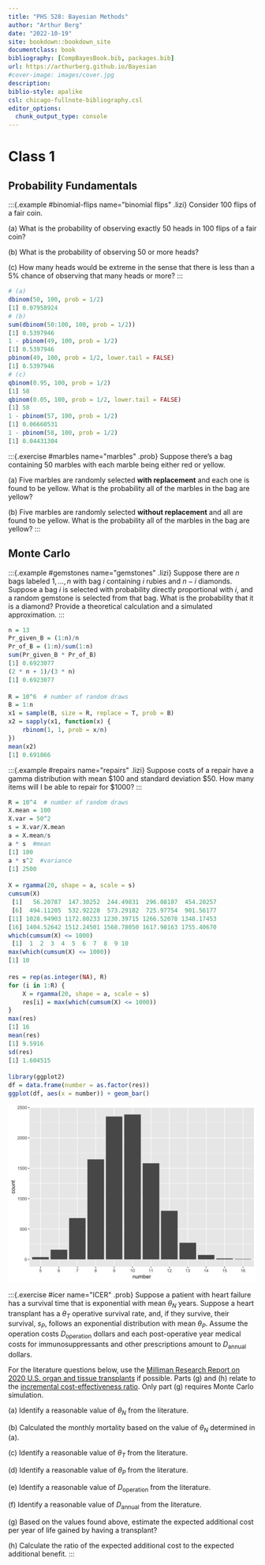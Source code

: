 ```yaml
--- 
title: "PHS 528: Bayesian Methods"
author: "Arthur Berg"
date: "2022-10-19"
site: bookdown::bookdown_site
documentclass: book
bibliography: [CompBayesBook.bib, packages.bib]
url: https://arthurberg.github.io/Bayesian
#cover-image: images/cover.jpg
description: 
biblio-style: apalike
csl: chicago-fullnote-bibliography.csl
editor_options: 
  chunk_output_type: console
---
```





# Class 1

## Probability Fundamentals


:::{.example #binomial-flips name="binomial flips" .lizi}
Consider 100 flips of a fair coin.

(a) What is the probability of observing exactly 50 heads in 100 flips of a fair coin?

(b) What is the probability of observing 50 or more heads?

(c) How many heads would be extreme in the sense that there is less than a 5% chance of observing that many heads or more?
:::


```r
# (a)
dbinom(50, 100, prob = 1/2)
[1] 0.07958924
# (b)
sum(dbinom(50:100, 100, prob = 1/2))
[1] 0.5397946
1 - pbinom(49, 100, prob = 1/2)
[1] 0.5397946
pbinom(49, 100, prob = 1/2, lower.tail = FALSE)
[1] 0.5397946
# (c)
qbinom(0.95, 100, prob = 1/2)
[1] 58
qbinom(0.05, 100, prob = 1/2, lower.tail = FALSE)
[1] 58
1 - pbinom(57, 100, prob = 1/2)
[1] 0.06660531
1 - pbinom(58, 100, prob = 1/2)
[1] 0.04431304
```


:::{.exercise #marbles name="marbles" .prob}
Suppose there’s a bag containing 50 marbles with each marble being either red or yellow. 

(a) Five marbles are randomly selected **with replacement** and each one is found to be yellow. What is the probability all of the marbles in the bag are yellow?

(b) Five marbles are randomly selected **without replacement** and all are found to be yellow. What is the probability all of the marbles in the bag are yellow?
:::

## Monte Carlo

:::{.example #gemstones name="gemstones" .lizi}
Suppose there are $n$ bags labeled $1,\ldots,n$ with bag $i$ containing $i$ rubies and $n-i$ diamonds. Suppose a bag $i$ is selected with probability directly proportional with $i$, and a random gemstone is selected from that bag. What is the probability that it is a diamond? Provide a theoretical calculation and a simulated approximation.
:::


```r
n = 13
Pr_given_B = (1:n)/n
Pr_of_B = (1:n)/sum(1:n)
sum(Pr_given_B * Pr_of_B)
[1] 0.6923077
(2 * n + 1)/(3 * n)
[1] 0.6923077

R = 10^6  # number of random draws
B = 1:n
x1 = sample(B, size = R, replace = T, prob = B)
x2 = sapply(x1, function(x) {
    rbinom(1, 1, prob = x/n)
})
mean(x2)
[1] 0.691866
```

:::{.example #repairs name="repairs" .lizi}
Suppose costs of a repair have a gamma distribution with mean $100 and standard deviation $50.  How many items will I be able to repair for $1000?
:::


```r
R = 10^4  # number of random draws
X.mean = 100
X.var = 50^2
s = X.var/X.mean
a = X.mean/s
a * s  #mean
[1] 100
a * s^2  #variance
[1] 2500

X = rgamma(20, shape = a, scale = s)
cumsum(X)
 [1]   56.20787  147.30252  244.49831  296.08107  454.20257
 [6]  494.11205  532.92228  573.29182  725.97754  901.56177
[11] 1028.94903 1172.80233 1230.39715 1266.52078 1348.17453
[16] 1404.52642 1512.24501 1568.78050 1617.98163 1755.40670
which(cumsum(X) <= 1000)
 [1]  1  2  3  4  5  6  7  8  9 10
max(which(cumsum(X) <= 1000))
[1] 10

res = rep(as.integer(NA), R)
for (i in 1:R) {
    X = rgamma(20, shape = a, scale = s)
    res[i] = max(which(cumsum(X) <= 1000))
}
max(res)
[1] 16
mean(res)
[1] 9.5916
sd(res)
[1] 1.604515

library(ggplot2)
df = data.frame(number = as.factor(res))
ggplot(df, aes(x = number)) + geom_bar()
```

<img src="index_files/figure-html/unnamed-chunk-4-1.png" width="672" />

:::{.exercise #icer name="ICER" .prob}
Suppose a patient with heart failure has a survival time that is exponential with mean $\theta_N$ years. Suppose a heart transplant has a $\theta_T$ operative survival rate, and, if they survive, their survival, $s_P$, follows an exponential distribution with mean $\theta_P$. Assume the operation costs $D_{\text{operation}}$ dollars and each post-operative year medical costs for immunosuppressants and other prescriptions amount to $D_\text{annual}$ dollars. 

For the literature questions below, use the [Milliman Research Report on 2020 U.S. organ and tissue transplants](https://www.milliman.com/-/media/milliman/pdfs/articles/2020-us-organ-tissue-transplants.ashx) if possible. Parts (g) and (h) relate to the [incremental cost-effectiveness ratio](https://en.wikipedia.org/wiki/Incremental_cost-effectiveness_ratio). Only part (g) requires Monte Carlo simulation. 

(a) Identify a reasonable value of $\theta_N$ from the literature.

(b) Calculated the monthly mortality based on the value of $\theta_N$ determined in (a).

(c) Identify a reasonable value of $\theta_T$ from the literature.

(d) Identify a reasonable value of $\theta_P$ from the literature.

(e) Identify a reasonable value of $D_{\text{operation}}$ from the literature.

(f) Identify a reasonable value of $D_{\text{annual}}$ from the literature.

(g) Based on the values found above, estimate the expected additional cost per year of life gained by having a transplant? 

(h) Calculate the ratio of the expected additional cost to the expected additional benefit. 
:::


